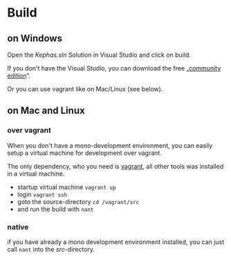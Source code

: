# Build

## on Windows

Open the *Kephas.sln* Solution in Visual Studio and click on build.

If you don't have the Visual Studio, you can download the free „[community edition](https://www.visualstudio.com/de-de/visual-studio-homepage-vs.aspx)“.

Or you can use vagrant like on Mac/Linux (see below).



## on Mac and Linux

### over vagrant

When you don't have a mono-development environment, you can easily setup a virtual machine for development over vagrant.

The only dependency, who you need is [vagrant](https://www.vagrantup.com/), all other tools was installed in a virtual machine.

* startup virtual machine `vagrant up`
* login `vagrant ssh`
* goto the source-directory `cd /vagrant/src`
* and run the build with `nant`


### native

if you have already a mono development environment installed, you can just call `nant` into the *src*-directory.
